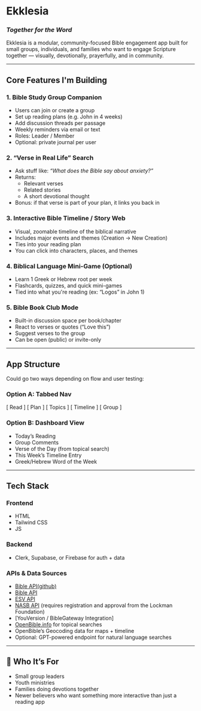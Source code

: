 # Ekklesia  
### *Together for the Word*

Ekklesia is a modular, community-focused Bible engagement app built for small groups, individuals, and families who want to engage Scripture together — visually, devotionally, prayerfully, and in community.

---

## Core Features I'm Building

### 1. Bible Study Group Companion
- Users can join or create a group
- Set up reading plans (e.g. John in 4 weeks)
- Add discussion threads per passage
- Weekly reminders via email or text
- Roles: Leader / Member
- Optional: private journal per user

### 2. “Verse in Real Life” Search
- Ask stuff like: *“What does the Bible say about anxiety?”*
- Returns:
  - Relevant verses  
  - Related stories  
  - A short devotional thought
- Bonus: if that verse is part of your plan, it links you back in

### 3. Interactive Bible Timeline / Story Web
- Visual, zoomable timeline of the biblical narrative
- Includes major events and themes (Creation → New Creation)
- Ties into your reading plan
- You can click into characters, places, and themes

### 4. Biblical Language Mini-Game (Optional)
- Learn 1 Greek or Hebrew root per week
- Flashcards, quizzes, and quick mini-games
- Tied into what you're reading (ex: “Logos” in John 1)

### 5. Bible Book Club Mode
- Built-in discussion space per book/chapter
- React to verses or quotes (“Love this”)
- Suggest verses to the group
- Can be open (public) or invite-only

---

## App Structure

Could go two ways depending on flow and user testing:

### Option A: Tabbed Nav
[ Read ] [ Plan ] [ Topics ] [ Timeline ] [ Group ]


### Option B: Dashboard View
- Today’s Reading  
- Group Comments  
- Verse of the Day (from topical search)  
- This Week’s Timeline Entry  
- Greek/Hebrew Word of the Week  

---

## Tech Stack

### Frontend
- HTML
- Tailwind CSS
- JS

### Backend
- Clerk, Supabase, or Firebase for auth + data

### APIs & Data Sources
- [Bible API(github)](https://github.com/wldeh/bible-api)
- [Bible API](https://bible-api.com)
- [ESV API](https://api.esv.org) 
- [NASB API](https://api.lockman.org/) (requires registration and approval from the Lockman Foundation)
- [YouVersion / BibleGateway Integration]
- [OpenBible.info](https://openbible.info/topics/) for topical searches
- OpenBible’s Geocoding data for maps + timeline
- Optional: GPT-powered endpoint for natural language searches

---

## 🎯 Who It’s For

- Small group leaders
- Youth ministries
- Families doing devotions together
- Newer believers who want something more interactive than just a reading app

